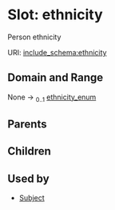 
# Slot: ethnicity


Person ethnicity

URI: [include_schema:ethnicity](https://w3id.org/mixs/include_schema/ethnicity)


## Domain and Range

None &#8594;  <sub>0..1</sub> [ethnicity_enum](ethnicity_enum.md)

## Parents


## Children


## Used by

 * [Subject](Subject.md)
